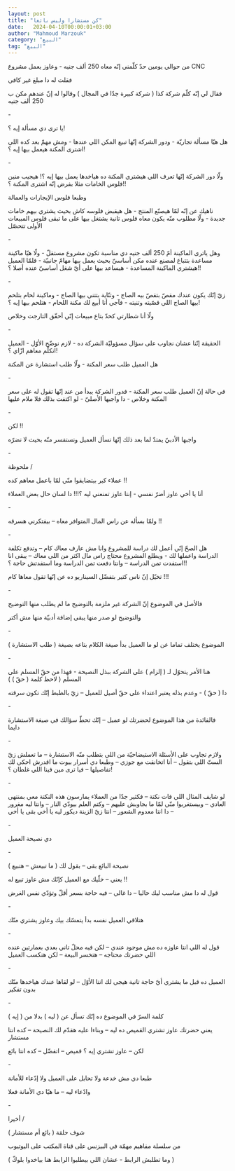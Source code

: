 ```yaml
---
layout: post
title: "كن مستشارا وليس بائعا"
date:   2024-04-10T00:00:01+03:00
author: "Mahmoud Marzouk"
category: "البيع"
tag: "البيع"
---
```



من حوالي يومين حدّ كلّمني إنّه معاه 250 ألف جنيه - وعاوز
يعمل مشروع CNC

فقلت له دا مبلغ غير كافي

فقال لي إنّه كلّم شركة كذا ( شركة كبيرة جدّا في المجال )
وقالوا له إنّ عندهم مكن ب 250 ألف جنيه

\-

يا ترى دي مسألة إيه ؟!

هل هيّا مسألة تجاريّة - ودور الشركة إنّها تبيع المكن اللي
عندها - ومش مهمّ بعد كده اللي اشترى المكنة هيعمل بيها إيه ؟!

\-

ولّا دور الشركة إنّها تعرف اللي هيشتري المكنة ده هياخدها
يعمل بيها إيه ؟! هيجيب منين فلوس الخامات مثلا بفرض إنّه اشترى المكنة
؟!!

وطبعا فلوس الإيجارات والعمالة

ناهيك عن إنّه لمّا هيصنّع المنتج - هل هيقبض فلوسه كاش بحيث
يشتري بيهم خامات جديدة - ولّا مطلوب منّه يكون معاه فلوس تانية يشتغل بيها
على ما تبقى فلوس المبيعات الأولى تتحصّل

\-

وهل ياترى الماكينة أمّ 250 ألف جنيه دي مناسبة تكون مشروع
مستقلّ - ولّا هيّا ماكينة مساعدة بتتباع لمصنع عنده مكن أساسيّ بحيث يعمل بيها
مهامّ جانبيّة - فلمّا العميل هيشتري الماكينة المساعدة - هيساعد بيها على أيّ
شغل أساسيّ عنده أصلا ؟!!

\-

زيّ إنّك يكون عندك مقصّ بتقصّ بيه الصاج - وتنّاية بتتني بيها
الصاج - وماكينة لحام بتلحم بيها الصاج اللي قصّيته وتنيته - فآجي أنا أبيع
لك مكنة اللحام - هتلحم بيها إيه ؟!

ولّا أنا شطارتي كحدّ بتاع مبيعات إنّي أحقّق التارجت
وخلاص

\-

الحقيقة إنّنا عشان نجاوب على سؤال مسؤوليّة الشركة ده -
لازم نوضّح الأوّل - العميل اتكلّم معاهم ازّاي ؟!

هل العميل طلب سعر المكنة - ولّا طلب استشارة عن
المكنة

\-

في حالة إنّ العميل طلب سعر المكنة - فدور الشركة يبدأ من
عند إنّها تقول له على سعر المكنة وخلاص - دا واجبها الأصليّ - لو اكتفت بذلك
فلا ملام عليها

\-

لكن !!

واجبها الأدبيّ يمتدّ لما بعد ذلك إنّها تسأل العميل وتستفسر
منّه بحيث لا تضرّه

\-

ملحوظة /

عملاء كير بيتضايقوا منّي لمّا باعمل معاهم كده !!

أنا يا أخي عاوز أضرّ نفسي - إنتا عاوز تمنعني ليه ؟!!! دا
لسان حال بعض العملاء

\-

ولمّا بسأله عن راس المال المتوافر معاه – بيفتكرني
هسرقه !!

\-

هل الصحّ إنّي أعمل لك دراسة للمشروع وانا مش عارف معاك كام
– وتدفع تكلفة الدراسة واعملها لك - ويطلع المشروع محتاج راس مال اكتر من
اللي معاك – يبقى انا استفدت تمن الدراسة – وانتا دفعت تمن الدراسة وما
استفدتش حاجة ؟!!

تخيّل إنّ ناس كتير بتفضّل السيناريو ده عن إنّها تقول معاها
كام !!!

\-

فالأصل في الموضوع إنّ الشركة غير ملزمة بالتوضيح ما لم
يطلب منها التوضيح

والتوضيح لو صدر منها يبقى إضافة أدبيّة منها مش
أكتر

\-

الموضوع يختلف تماما عن لو ما العميل بدأ صيغة الكلام
بتاعه بصيغة ( طلب الاستشارة )

\-

هنا الأمر يتحوّل لـ ( إلزام ) على الشركة ببذل النصيحة -
فهذا من حقّ المسلم على المسلم ( لاحظ كلمة ( حقّ ) )

دا ( حقّ ) - وعدم بذله يعتبر اعتداء على حقّ أصيل للعميل –
زيّ بالظبط إنّك تكون سرقته

\-

فالفائدة من هذا الموضوع لحضرتك لو عميل – إنّك تحطّ سؤالك
في صيغة الاستشارة دايما

\-

ولازم تجاوب على الأسئلة الاستيضاحيّة من اللي بتطلب منّه
الاستشارة – ما تعملش زيّ الستّ اللي بتقول – أنا اتخانقت مع جوزي – وطبعا دي
أسرار بيوت ما اقدرش احكي لك تفاصيلها – فيا ترى مين فينا اللي غلطان
؟!

\-

لو شايف المثال اللي فات نكتة – فكثير جدّا من العملاء
يمارسون هذه النكتة معي بمنتهى العادي – وبيستغربوا منّي لمّا ما بجاوبش
عليهم – وكتم العلم بيودّي النار – وانتا ليه مغرور – دا انتا معدوم الشعور
– انتا زيّ الزينة ديكور ليه يا أخي بقى يا أخي

\-

دي نصيحة العميل

\-

نصيحة البائع بقى – بقول لك ( ما تبيعش – هتبيع )

يعني – خلّيك مع العميل كإنّك مش عاوز تبيع له !!

قول له دا مش مناسب ليك حاليا – دا غالي – فيه حاجة بسعر
أقلّ وتؤدّي نفس الغرض

\-

هتلاقي العميل نفسه بدأ يتمسّك بيك وعاوز يشتري منّك

\-

قول له اللي انتا عاوزه ده مش موجود عندي – لكن فيه محلّ
تاني بعدي بعمارتين عنده اللي حضرتك محتاجه – هتخسر البيعة – لكن هتكسب
العميل

\-

العميل ده قبل ما يشتري أيّ حاجة تانية هيجي لك انتا الأوّل
– لو لقاها عندك هياخدها منّك بدون تفكير

\-

كلمة السرّ في الموضوع ده إنّك تسأل عن ( ليه ) بدلا من (
إيه )

يعني حضرتك عاوز تشتري القميص ده ليه – وبناءا عليه هقدّم
لك النصيحة – كده انتا مستشار

لكن – عاوز تشتري إيه ؟ قميص – اتفضّل – كده انتا
بائع

\-

طبعا دي مش خدعة ولا تحايل على العميل ولا إدّعاء
للأمانة

وادّعاء ليه – ما هيّا دي الأمانة فعلا

\-

أخيرا /

شوف حلقة ( بائع أم مستشار )

من سلسلة مفاهيم مهمّة في البيزنس على قناة المكتب على
اليوتيوب

( وما تطلبش الرابط - عشان اللي بيطلبوا الرابط هنا
بياخدوا بلوكّ )
